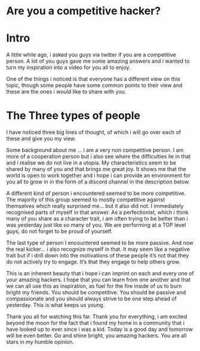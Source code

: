 # Are you a competitive hacker?

# Intro

A little while ago, i asked you guys via twitter if you are a competitive person. A lot of you guys gave me some amazing answers and i wanted to turn my inspiration into a video for you all to enjoy. 

One of the things i noticed is that everyone has a different view on this topic, though some people have some common points to their view and these are the ones i would like to share with you.

# The Three types of people

I have noticed three big lines of thought, of which i will go over each of these and give you my view.

Some background about me ... i am a very non competitive person. I am more of a cooperation person but i also see where the difficulties lie in that and i realise we do not live in a utopia. My characteristics seem to be shared by many of you and that brings me great joy. It shows me that the world is open to work together and i hope i can provide an environment for you all to grow in in the form of a discord channel in the description below.

A different kind of person i encountered seemed to be more competitive. The majority of this group seemed to mostly competitive against themselves which really surprised me... but it also did not. I immediately recognised parts of myself in that answer. As a perfectionist, which i think many of you share as a character trait, i am often trying to be better than i was yesterday just like so many of you. We are performing at a TOP level guys, do not forget to be proud of yourself.

The last type of person I encountered seemed to be more passive. And now the real kicker... i also recognize myself in that. It may seem like a negative trait but if i drill down into the motivations of these people it’s not that they do not actively try to engage. It’s that they engage to help others grow. 

This is an inherent beauty that i hope i can imprint on each and every one of your amazing hackers. I hope that you can learn from one another and that we can all use this as inspiration, as fuel for the fire inside of us to burn bright my friends. You should be competitive. You should be passive and compassionate and you should always strive to be one step ahead of yesterday. This is what keeps us young.

Thank you all for watching this far. Thank you for everything, i am excited beyond the moon for the fact that i found my home in a community that i have looked up to ever since i was a kid. Today is a good day and tomorrow will be even better. Go and shine bright, you amazing hackers. You are all stars in my humble opinion.